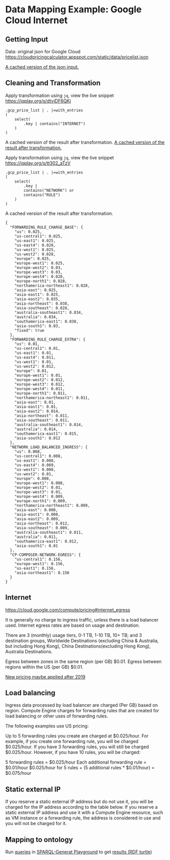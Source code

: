 # Data Mapping Example: Google Cloud Internet
## Getting Input
Data: original json for Google Cloud
https://cloudpricingcalculator.appspot.com/static/data/pricelist.json

[A cached version of the json input.](../data/pricelist.json)

## Cleaning and Transformation
Apply transformation using `jq`, view the live snippet https://jqplay.org/s/dtvjDF6QKj
```
.gcp_price_list | . |=with_entries
( 
    select(
        .key | contains("INTERNET")  
    )
)
```
A cached version of the result after transformation.
[A cached version of the result after transformation.](../jq/gcloud/internet.json)


Apply transformation using `jq`, view the live snippet https://jqplay.org/s/tt302_aTzV
```
.gcp_price_list | . |=with_entries
( 
    select(
        .key |
        contains("NETWORK") or
        contains("RULE")   
    )
)
```
A cached version of the result after transformation.
```
{
  "FORWARDING_RULE_CHARGE_BASE": {
    "us": 0.025,
    "us-central1": 0.025,
    "us-east1": 0.025,
    "us-east4": 0.028,
    "us-west1": 0.025,
    "us-west2": 0.028,
    "europe": 0.025,
    "europe-west1": 0.025,
    "europe-west2": 0.03,
    "europe-west3": 0.03,
    "europe-west4": 0.028,
    "europe-north1": 0.028,
    "northamerica-northeast1": 0.028,
    "asia-east": 0.025,
    "asia-east1": 0.025,
    "asia-east2": 0.035,
    "asia-northeast": 0.038,
    "asia-southeast": 0.028,
    "australia-southeast1": 0.034,
    "australia": 0.034,
    "southamerica-east1": 0.038,
    "asia-south1": 0.03,
    "fixed": true
  },
  "FORWARDING_RULE_CHARGE_EXTRA": {
    "us": 0.01,
    "us-central1": 0.01,
    "us-east1": 0.01,
    "us-east4": 0.011,
    "us-west1": 0.01,
    "us-west2": 0.012,
    "europe": 0.01,
    "europe-west1": 0.01,
    "europe-west2": 0.012,
    "europe-west3": 0.012,
    "europe-west4": 0.011,
    "europe-north1": 0.011,
    "northamerica-northeast1": 0.011,
    "asia-east": 0.01,
    "asia-east1": 0.01,
    "asia-east2": 0.014,
    "asia-northeast": 0.011,
    "asia-southeast": 0.011,
    "australia-southeast1": 0.014,
    "australia": 0.014,
    "southamerica-east1": 0.015,
    "asia-south1": 0.012
  },
  "NETWORK_LOAD_BALANCED_INGRESS": {
    "us": 0.008,
    "us-central1": 0.008,
    "us-east1": 0.008,
    "us-east4": 0.009,
    "us-west1": 0.008,
    "us-west2": 0.01,
    "europe": 0.008,
    "europe-west1": 0.008,
    "europe-west2": 0.01,
    "europe-west3": 0.01,
    "europe-west4": 0.009,
    "europe-north1": 0.009,
    "northamerica-northeast1": 0.009,
    "asia-east": 0.008,
    "asia-east1": 0.008,
    "asia-east2": 0.009,
    "asia-northeast": 0.012,
    "asia-southeast": 0.009,
    "australia-southeast1": 0.011,
    "australia": 0.011,
    "southamerica-east1": 0.012,
    "asia-south1": 0.01
  },
  "CP-COMPOSER-NETWORK-EGRESS": {
    "us-central1": 0.156,
    "europe-west1": 0.156,
    "us-east1": 0.156,
    "asia-northeast1": 0.156
  }
}
```
## Internet
https://cloud.google.com/compute/pricing#internet_egress

It is generally no charge to ingress traffic, unless there is a load balancer used. 
Internet egress rates are based on usage and destination.

There are 3 (monthly) usage tiers, 0-1 TB, 1-10 TB, 10+ TB;
and 3 destination groups, Worldwide Destinations (excluding China & Australia,
but including Hong Kong), China Destinations(excluding Hong Kong),
Australia Destinations.

Egress between zones in the same region (per GB)	$0.01.
Egress between regions within the US (per GB)	$0.01.

[New pricing maybe applied after 2019](https://cloud.google.com/network-tiers/pricing)

## Load balancing
Ingress data processed by load balancer	are charged	(Per GB) based on region.
Compute Engine charges for forwarding rules that are created for load balancing or other uses of forwarding rules.

The following examples use US pricing:

Up to 5 forwarding rules you create are charged at $0.025/hour. For example, if you create one forwarding rule, you will be charged $0.025/hour. If you have 3 forwarding rules, you will still be charged $0.025/hour. However, if you have 10 rules, you will be charged:

5 forwarding rules = $0.025/hour
Each additional forwarding rule = $0.01/hour
$0.025/hour for 5 rules + (5 additional rules * $0.01/hour) = $0.075/hour

## Static external IP
If you reserve a static external IP address but do not use it, you will be charged for the IP address according to the table below. If you reserve a static external IP address and use it with a Compute Engine resource, such as VM instance or a forwarding rule, the address is considered in use and you will not be charged for it.

## Mapping to ontology
Run [queries](../sparql-generate/gcloud/storage.rqg)
in [SPARQL-Generat Playground](https://ci.mines-stetienne.fr/sparql-generate/playground.html)
to get [results (RDF turtle)](../sparql-generate/result/gcloud/storage.ttl)
